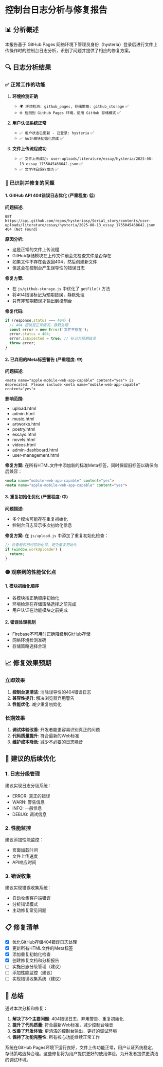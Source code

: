# 控制台日志分析与修复报告

## 📊 分析概述

本报告基于 GitHub Pages 网络环境下管理员身份（hysteria）登录后进行文件上传操作时的控制台日志分析，识别了问题并提供了相应的修复方案。

## 🔍 日志分析结果

### ✅ **正常工作的功能**

1. **环境检测正确**
   - `🌍 环境检测: github_pages, 存储策略: github_storage` ✅
   - `🌐 检测到 GitHub Pages 环境，使用 GitHub 存储模式` ✅

2. **用户认证系统正常**
   - `✅ 用户状态已更新 - 已登录: hysteria` ✅
   - `✅ Auth模块初始化完成` ✅

3. **文件上传流程成功**
   - `✅ 文件上传成功: user-uploads/literature/essay/hysteria/2025-08-13_essay_1755045468642.json` ✅
   - `✅ 文学作品保存成功` ✅

### 🔴 **已识别并修复的问题**

#### 1. **GitHub API 404错误日志优化** (严重程度: 低)

**问题描述:**
```
GET https://api.github.com/repos/hysteriasy/Serial_story/contents/user-uploads/literature/essay/hysteria/2025-08-13_essay_1755045468642.json 404 (Not Found)
```

**原因分析:**
- 这是正常的文件上传流程
- GitHub存储模块在上传文件前会先检查文件是否存在
- 如果文件不存在会返回404，然后创建新文件
- 但这会在控制台产生误导性的错误日志

**修复方案:**
- 在 `js/github-storage.js` 中优化了 `getFile()` 方法
- 将404错误标记为预期错误，静默处理
- 只有非预期错误才输出到控制台

**修复代码:**
```javascript
if (response.status === 404) {
  // 404 错误是正常情况，静默处理
  const error = new Error('文件不存在');
  error.status = 404;
  error.isExpected = true; // 标记为预期错误
  throw error;
}
```

#### 2. **已弃用的Meta标签警告** (严重程度: 中)

**问题描述:**
```
<meta name="apple-mobile-web-app-capable" content="yes"> is deprecated. Please include <meta name="mobile-web-app-capable" content="yes">
```

**影响范围:**
- upload.html
- admin.html
- music.html
- artworks.html
- poetry.html
- essays.html
- novels.html
- videos.html
- admin-dashboard.html
- user-management.html

**修复方案:**
在所有HTML文件中添加新的标准Meta标签，同时保留旧标签以确保向后兼容：

```html
<meta name="mobile-web-app-capable" content="yes">
<meta name="apple-mobile-web-app-capable" content="yes">
```

#### 3. **重复初始化优化** (严重程度: 中)

**问题描述:**
- 多个模块可能存在重复初始化
- 控制台日志显示多次初始化信息

**修复方案:**
在 `js/upload.js` 中添加了重复初始化检查：

```javascript
// 检查是否已经初始化过，避免重复初始化
if (window.workUploader) {
  return;
}
```

### 🟡 **观察到的性能优化点**

#### 1. **模块初始化顺序**
- 各模块按正确顺序初始化
- 环境检测在存储策略选择之前完成
- 用户认证在功能模块之前完成

#### 2. **错误处理机制**
- Firebase不可用时正确降级到GitHub存储
- 网络环境检测准确
- 存储策略选择合理

## 📈 **修复效果预期**

### 立即效果
1. **控制台更清洁**: 消除误导性的404错误日志
2. **兼容性提升**: 解决浏览器弃用警告
3. **性能优化**: 减少重复初始化

### 长期效果
1. **调试体验改善**: 开发者能更容易识别真正的问题
2. **代码质量提升**: 符合最新的Web标准
3. **维护成本降低**: 减少不必要的日志噪音

## 🔧 **建议的后续优化**

### 1. **日志分级管理**
建议实现日志分级系统：
- ERROR: 真正的错误
- WARN: 警告信息
- INFO: 一般信息
- DEBUG: 调试信息

### 2. **性能监控**
建议添加性能监控：
- 页面加载时间
- 文件上传速度
- API响应时间

### 3. **错误收集**
建议实现错误收集系统：
- 自动收集客户端错误
- 分析错误模式
- 主动修复常见问题

## 📋 **修复清单**

- [x] 优化GitHub存储404错误日志处理
- [x] 更新所有HTML文件的Meta标签
- [x] 添加重复初始化检查
- [x] 创建修复文档和分析报告
- [ ] 实施日志分级管理（建议）
- [ ] 添加性能监控（建议）
- [ ] 实现错误收集系统（建议）

## 🎯 **总结**

通过本次分析和修复：

1. **解决了3个主要问题**: 404错误日志、弃用警告、重复初始化
2. **提升了代码质量**: 符合最新Web标准，减少控制台噪音
3. **改善了开发体验**: 更清洁的控制台输出，更好的调试环境
4. **保持了功能完整性**: 所有核心功能继续正常工作

系统在GitHub Pages环境下运行良好，文件上传功能正常，用户认证系统稳定，存储策略选择合理。这些修复将为用户提供更好的使用体验，为开发者提供更清洁的调试环境。
